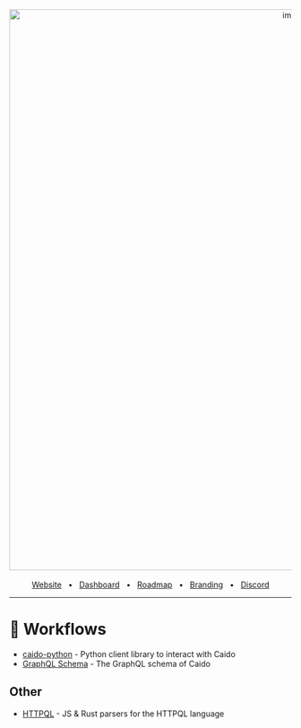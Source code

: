 <div align="center">
  <img width="1000" alt="image" src="https://user-images.githubusercontent.com/6225588/211916659-567751d1-0225-402b-9141-4145c18b0834.png">

  <br />
  <br />
  <a href="https://caido.io/">Website</a>
  <span>&nbsp;&nbsp;•&nbsp;&nbsp;</span>
  <a href="https://dashboard.caido.io/">Dashboard</a>
  <span>&nbsp;&nbsp;•&nbsp;&nbsp;</span>
  <a href="https://links.caido.io/roadmap">Roadmap</a>
  <span>&nbsp;&nbsp;•&nbsp;&nbsp;</span>
  <a href="https://github.com/caido/caido/tree/main/brand">Branding</a>
  <span>&nbsp;&nbsp;•&nbsp;&nbsp;</span>
  <a href="https://links.caido.io/www-discord" target="_blank">Discord</a>
  <br />
  <hr />
</div>

# 🔗 Workflows


- [caido-python](https://github.com/thiezn/caido-python) - Python client library to interact with Caido
- [GraphQL Schema](https://github.com/caido/caido/blob/main/plugin/schema.graphql) - The GraphQL schema of Caido

## Other

- [HTTPQL](https://github.com/caido/httpql) - JS & Rust parsers for the HTTPQL language
